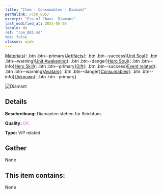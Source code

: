 ```yaml
---
title: "Item - Consumables - Diamant"
permalink: /con_885/
excerpt: "Era of Chaos  Diamant"
last_modified_at: 2021-05-28
locale: de
ref: "con_885.md"
toc: false
classes: wide
---
```

 [Materials](/ItemsDE/){: .btn .btn--primary}[Artifacts](/ItemsDE/Artifacts/){: .btn .btn--success}[Unit Soul](/ItemsDE/UnitSoul/){: .btn .btn--warning}[Unit Awakening](/ItemsDE/UnitAwakening/){: .btn .btn--danger}[Hero Soul](/ItemsDE/HeroSoul/){: .btn .btn--info}[Hero Skill](/ItemsDE/HeroSkill/){: .btn .btn--primary}[Gift](/ItemsDE/Gift/){: .btn .btn--success}[Event related](/ItemsDE/Events/){: .btn .btn--warning}[Avatars](/ItemsDE/Avatars/){: .btn .btn--danger}[Consumables](/ItemsDE/Consumables/){: .btn .btn--info}[Unknown](/ItemsDE/Unknown/){: .btn .btn--primary}

 ![Diamant](/images/t/i_102.png)

## Details
 **Beschreibung:** Diamanten stehen für Reichtum.

 **Quality:** <span style="color: #DA70D6">OK</span>

 **Type:** VIP related

## Gather

  None

## This item contains:

  None

